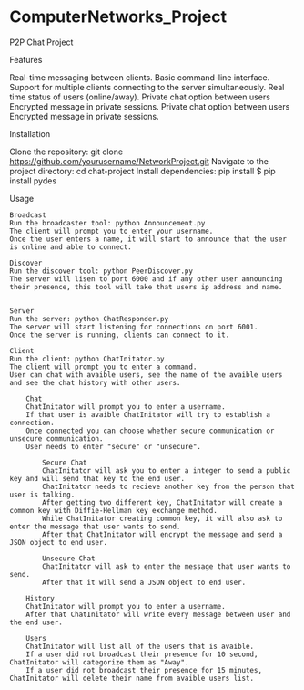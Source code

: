 # ComputerNetworks_Project

P2P Chat Project

Features

Real-time messaging between clients.
Basic command-line interface.
Support for multiple clients connecting to the server simultaneously.
Real time status of users (online/away).
Private chat option between users
Encrypted message in private sessions.
Private chat option between users
Encrypted message in private sessions.

Installation

Clone the repository: git clone https://github.com/yourusername/NetworkProject.git
Navigate to the project directory: cd chat-project
Install dependencies: pip install $ pip install pydes

Usage

    Broadcast
    Run the broadcaster tool: python Announcement.py
    The client will prompt you to enter your username.
    Once the user enters a name, it will start to announce that the user is online and able to connect.

    Discover
    Run the discover tool: python PeerDiscover.py
    The server will lisen to port 6000 and if any other user announcing their presence, this tool will take that users ip address and name.


    Server
    Run the server: python ChatResponder.py
    The server will start listening for connections on port 6001.
    Once the server is running, clients can connect to it.

    Client
    Run the client: python ChatInitator.py
    The client will prompt you to enter a command.
    User can chat with avaible users, see the name of the avaible users and see the chat history with other users.

        Chat
        ChatInitator will prompt you to enter a username.
        If that user is avaible ChatInitator will try to establish a connection.
        Once connected you can choose whether secure communication or unsecure communication.
        User needs to enter "secure" or "unsecure".

            Secure Chat
            ChatInitator will ask you to enter a integer to send a public key and will send that key to the end user.
            ChatInitator needs to recieve another key from the person that user is talking.
            After getting two different key, ChatInitator will create a common key with Diffie-Hellman key exchange method.
            While ChatInitator creating common key, it will also ask to enter the message that user wants to send.
            After that ChatInitator will encrypt the message and send a JSON object to end user.

            Unsecure Chat
            ChatInitator will ask to enter the message that user wants to send.
            After that it will send a JSON object to end user.

        History
        ChatInitator will prompt you to enter a username.
        After that ChatInitator will write every message between user and the end user.

        Users 
        ChatInitator will list all of the users that is avaible.
        If a user did not broadcast their presence for 10 second, ChatInitator will categorize them as "Away".
        If a user did not broadcast their presence for 15 minutes, ChatInitator will delete their name from avaible users list.